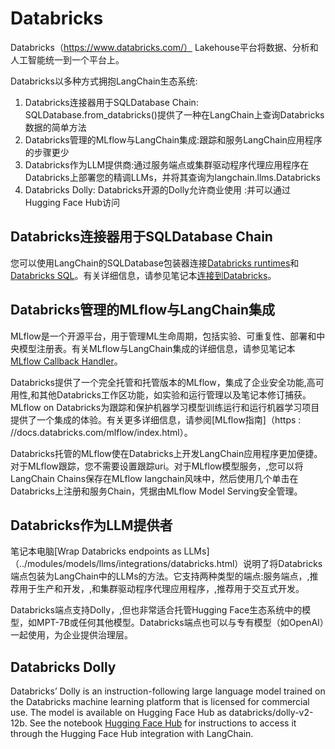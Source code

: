 Databricks
==========

Databricks（https://www.databricks.com/） Lakehouse平台将数据、分析和人工智能统一到一个平台上。

Databricks以多种方式拥抱LangChain生态系统:

1. Databricks连接器用于SQLDatabase Chain: SQLDatabase.from_databricks()提供了一种在LangChain上查询Databricks数据的简单方法
2. Databricks管理的MLflow与LangChain集成:跟踪和服务LangChain应用程序的步骤更少
3. Databricks作为LLM提供商:通过服务端点或集群驱动程序代理应用程序在Databricks上部署您的精调LLMs，并将其查询为langchain.llms.Databricks
4. Databricks Dolly: Databricks开源的Dolly允许商业使用 :并可以通过Hugging Face Hub访问

Databricks连接器用于SQLDatabase Chain
------------------------------------------------
您可以使用LangChain的SQLDatabase包装器连接[Databricks runtimes](https://docs.databricks.com/runtime/index.html)和[Databricks SQL](https://www.databricks.com/product/databricks-sql)。有关详细信息，请参见笔记本[连接到Databricks](./databricks/databricks.html)。

Databricks管理的MLflow与LangChain集成
-----------------------------------------------------

MLflow是一个开源平台，用于管理ML生命周期，包括实验、可重复性、部署和中央模型注册表。有关MLflow与LangChain集成的详细信息，请参见笔记本[MLflow Callback Handler](./mlflow_tracking.ipynb)。


Databricks提供了一个完全托管和托管版本的MLflow，集成了企业安全功能,高可用性,和其他Databricks工作区功能，如实验和运行管理以及笔记本修订捕获。MLflow on Databricks为跟踪和保护机器学习模型训练运行和运行机器学习项目提供了一个集成的体验。有关更多详细信息，请参阅[MLflow指南]（https : //docs.databricks.com/mlflow/index.html）。

Databricks托管的MLflow使在Databricks上开发LangChain应用程序更加便捷。对于MLflow跟踪，您不需要设置跟踪uri。对于MLflow模型服务，,您可以将LangChain Chains保存在MLflow langchain风味中，然后使用几个单击在Databricks上注册和服务Chain，凭据由MLflow Model Serving安全管理。

Databricks作为LLM提供者
-----------------------------

笔记本电脑[Wrap Databricks endpoints as LLMs]（../modules/models/llms/integrations/databricks.html）说明了将Databricks端点包装为LangChain中的LLMs的方法。它支持两种类型的端点:服务端点，,推荐用于生产和开发，,和集群驱动程序代理应用程序，,推荐用于交互式开发。

Databricks端点支持Dolly，,但也非常适合托管Hugging Face生态系统中的模型，如MPT-7B或任何其他模型。Databricks端点也可以与专有模型（如OpenAI）一起使用，为企业提供治理层。

Databricks Dolly
----------------


Databricks’ Dolly is an instruction-following large language model trained on the Databricks machine learning platform that is licensed for commercial use. The model is available on Hugging Face Hub as databricks/dolly-v2-12b. See the notebook [Hugging Face Hub](../modules/models/llms/integrations/huggingface_hub.html) for instructions to access it through the Hugging Face Hub integration with LangChain. 

